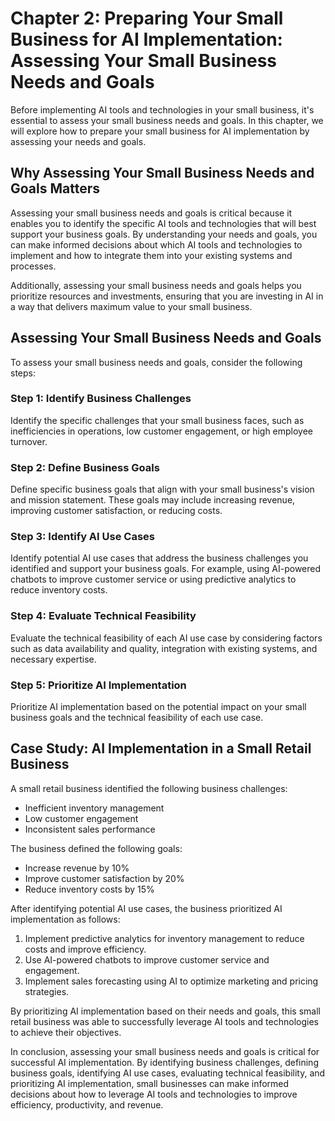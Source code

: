 Chapter 2: Preparing Your Small Business for AI Implementation: Assessing Your Small Business Needs and Goals
=============================================================================================================

Before implementing AI tools and technologies in your small business, it's essential to assess your small business needs and goals. In this chapter, we will explore how to prepare your small business for AI implementation by assessing your needs and goals.

Why Assessing Your Small Business Needs and Goals Matters
---------------------------------------------------------

Assessing your small business needs and goals is critical because it enables you to identify the specific AI tools and technologies that will best support your business goals. By understanding your needs and goals, you can make informed decisions about which AI tools and technologies to implement and how to integrate them into your existing systems and processes.

Additionally, assessing your small business needs and goals helps you prioritize resources and investments, ensuring that you are investing in AI in a way that delivers maximum value to your small business.

Assessing Your Small Business Needs and Goals
---------------------------------------------

To assess your small business needs and goals, consider the following steps:

### Step 1: Identify Business Challenges

Identify the specific challenges that your small business faces, such as inefficiencies in operations, low customer engagement, or high employee turnover.

### Step 2: Define Business Goals

Define specific business goals that align with your small business's vision and mission statement. These goals may include increasing revenue, improving customer satisfaction, or reducing costs.

### Step 3: Identify AI Use Cases

Identify potential AI use cases that address the business challenges you identified and support your business goals. For example, using AI-powered chatbots to improve customer service or using predictive analytics to reduce inventory costs.

### Step 4: Evaluate Technical Feasibility

Evaluate the technical feasibility of each AI use case by considering factors such as data availability and quality, integration with existing systems, and necessary expertise.

### Step 5: Prioritize AI Implementation

Prioritize AI implementation based on the potential impact on your small business goals and the technical feasibility of each use case.

Case Study: AI Implementation in a Small Retail Business
--------------------------------------------------------

A small retail business identified the following business challenges:

* Inefficient inventory management
* Low customer engagement
* Inconsistent sales performance

The business defined the following goals:

* Increase revenue by 10%
* Improve customer satisfaction by 20%
* Reduce inventory costs by 15%

After identifying potential AI use cases, the business prioritized AI implementation as follows:

1. Implement predictive analytics for inventory management to reduce costs and improve efficiency.
2. Use AI-powered chatbots to improve customer service and engagement.
3. Implement sales forecasting using AI to optimize marketing and pricing strategies.

By prioritizing AI implementation based on their needs and goals, this small retail business was able to successfully leverage AI tools and technologies to achieve their objectives.

In conclusion, assessing your small business needs and goals is critical for successful AI implementation. By identifying business challenges, defining business goals, identifying AI use cases, evaluating technical feasibility, and prioritizing AI implementation, small businesses can make informed decisions about how to leverage AI tools and technologies to improve efficiency, productivity, and revenue.
